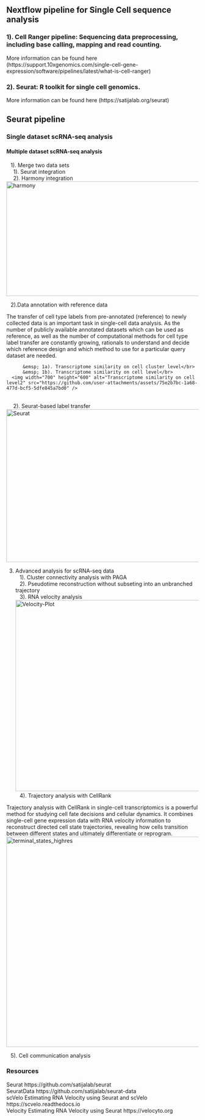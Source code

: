 <h2> Nextflow pipeline for Single Cell sequence analysis </h2>

<h3>1). Cell Ranger pipeline: Sequencing data preprocessing, including base calling, mapping and read counting.</h3> More information can be found here (https://support.10xgenomics.com/single-cell-gene-expression/software/pipelines/latest/what-is-cell-ranger)

<h3>2). Seurat: R toolkit for single cell genomics. </h3> More information can be found here (https://satijalab.org/seurat)

## Seurat pipeline</h3>
### Single dataset scRNA-seq analysis


#### Multiple dataset scRNA-seq analysis


   &ensp; 1). Merge two data sets</br>
      &emsp; 1). Seurat integration</br>
      &emsp; 2). Harmony integration</br>
      <img width="600" height="300" alt="harmony" src="https://github.com/user-attachments/assets/2f169423-b5a9-4ac1-b07f-65987cb170cd" />

      
   &ensp; 2).Data annotation with reference data</br>

   The transfer of cell type labels from pre-annotated (reference) to newly collected data is an important task in single-cell data analysis. As the number of publicly available annotated datasets which can be used as reference, as well as the number of computational methods for cell type label transfer are constantly growing, rationals to understand and decide which reference design and which method to use for a particular query dataset are needed.
   
          &emsp; 1a). Transcriptome similarity on cell cluster level</br>
          &emsp; 1b). Transcriptome similarity on cell level</br>
      <img width="700" height="600" alt="Transcriptome similarity on cell level2" src="https://github.com/user-attachments/assets/75e2b7bc-1a68-477d-bcf5-5dfe845a7bd0" />
</br>
          &emsp; 2). Seurat-based label transfer</br>
      <img width="700" height="400" alt="Seurat" src="https://github.com/user-attachments/assets/0d5dcd00-8bdc-4dbb-a6bd-18a3f36136da">





3) Advanced analysis for scRNA-seq data</br>
    &ensp; 1). Cluster connectivity analysis with PAGA</br>
    &ensp; 2). Pseudotime reconstruction without subseting into an unbranched trajectory</br>
   &ensp;  3). RNA velocity analysis</br>
    <img width="600" height="500" alt="Velocity-Plot" src="https://github.com/user-attachments/assets/44d90282-b064-4ac8-9b33-83e2e664475a" /></br>
    &ensp; 4). Trajectory analysis with CellRank

Trajectory analysis with CellRank in single-cell transcriptomics is a powerful method for studying cell fate decisions and cellular dynamics. It combines single-cell gene expression data with RNA velocity information to reconstruct directed cell state trajectories, revealing how cells transition between different states and ultimately differentiate or reprogram.
    <img width="600" height="550" alt="terminal_states_highres" src="https://github.com/user-attachments/assets/821494ac-122d-446b-b6b4-63d4ddfc0712" /></br>

   &ensp;  5). Cell communication analysis</br>

   
<h3>Resources</h3>
Seurat https://github.com/satijalab/seurat</br>
SeuratData https://github.com/satijalab/seurat-data</br>
scVelo Estimating RNA Velocity using Seurat and scVelo https://scvelo.readthedocs.io</br>
Velocity Estimating RNA Velocity using Seurat https://velocyto.org</br>


